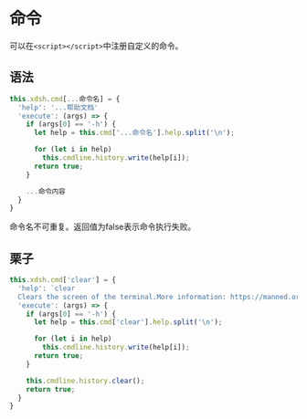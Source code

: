 # 命令

可以在`<script></script>`中注册自定义的命令。

## 语法

```javascript
this.xdsh.cmd[...命令名] = {
  'help': '...帮助文档'
  'execute': (args) => {
    if (args[0] == '-h') {
      let help = this.cmd['...命令名'].help.split('\n');

      for (let i in help)
        this.cmdline.history.write(help[i]);
      return true;
    }

    ...命令内容
  }
}
```

命令名不可重复。返回值为false表示命令执行失败。

## 栗子

```javascript
this.xdsh.cmd['clear'] = {
  'help': `clear
  Clears the screen of the terminal.More information: https://manned.org/clear.`,
  'execute': (args) => {
    if (args[0] == '-h') {
      let help = this.cmd['clear'].help.split('\n');

      for (let i in help)
        this.cmdline.history.write(help[i]);
      return true;
    }

    this.cmdline.history.clear();
    return true;
  }
}
```